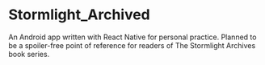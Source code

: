 # Stormlight_Archived
An Android app written with React Native for personal practice.
Planned to be a spoiler-free point of reference for readers of The Stormlight Archives book series.
